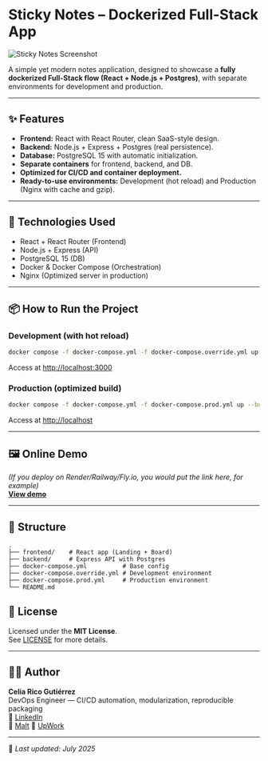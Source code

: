 # Sticky Notes – Dockerized Full-Stack App

![Sticky Notes Screenshot](./docs/screenshot.png)

A simple yet modern notes application, designed to showcase a **fully dockerized Full-Stack flow (React + Node.js + Postgres)**, with separate environments for development and production.

---

## ✨ Features

- **Frontend:** React with React Router, clean SaaS-style design.
- **Backend:** Node.js + Express + Postgres (real persistence).
- **Database:** PostgreSQL 15 with automatic initialization.
- **Separate containers** for frontend, backend, and DB.
- **Optimized for CI/CD and container deployment.**
- **Ready-to-use environments:** Development (hot reload) and Production (Nginx with cache and gzip).

---

## 🚀 Technologies Used
- React + React Router (Frontend)
- Node.js + Express (API)
- PostgreSQL 15 (DB)
- Docker & Docker Compose (Orchestration)
- Nginx (Optimized server in production)

---

## 📦 How to Run the Project

### Development (with hot reload)
```bash
docker compose -f docker-compose.yml -f docker-compose.override.yml up
```
Access at [http://localhost:3000](http://localhost:3000)

### Production (optimized build)
```bash
docker compose -f docker-compose.yml -f docker-compose.prod.yml up --build -d
```
Access at [http://localhost](http://localhost)

---

## 🖼 Online Demo
*(If you deploy on Render/Railway/Fly.io, you would put the link here, for example)*  
**[View demo](https://tudemo.com)**

---

## 📂 Structure
```
.
├── frontend/    # React app (Landing + Board)
├── backend/     # Express API with Postgres
├── docker-compose.yml          # Base config
├── docker-compose.override.yml # Development environment
├── docker-compose.prod.yml     # Production environment
└── README.md
```

## 📄 License

Licensed under the **MIT License**.  
See [LICENSE](LICENSE) for more details.

---

## 👩‍💻 Author

**Celia Rico Gutiérrez**  
DevOps Engineer — CI/CD automation, modularization, reproducible packaging  
🔗 [LinkedIn](https://www.linkedin.com/in/celiaricogutierrez)  
🔗 [Malt](https://www.malt.es/profile/celiaricogutierrez)
🔗 [UpWork](https://www.upwork.com/freelancers/~01898dfb872ff48b7a?mp_source=share)

---

📅 _Last updated: July 2025_
